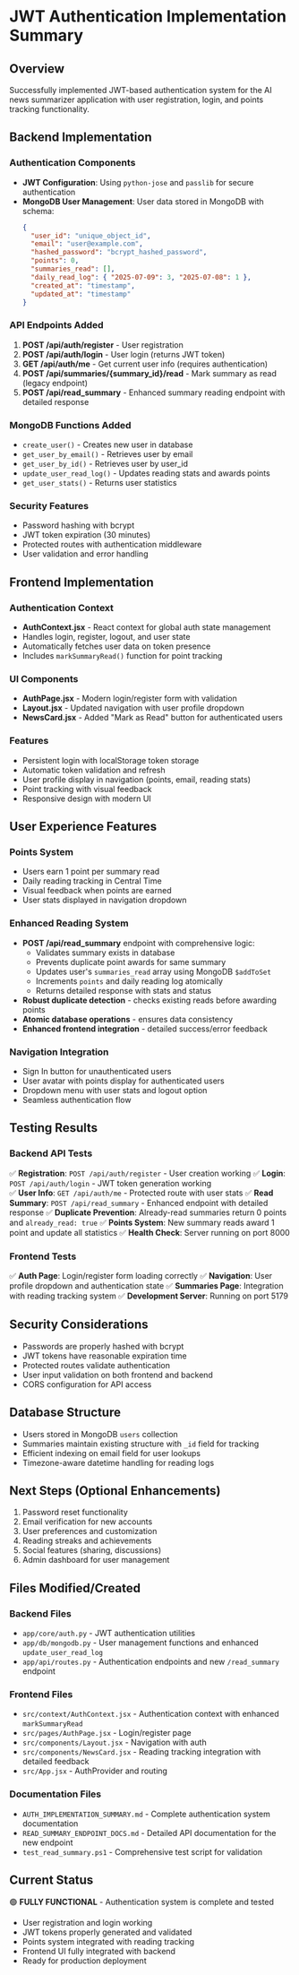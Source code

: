 # JWT Authentication Implementation Summary

## Overview

Successfully implemented JWT-based authentication system for the AI news summarizer application with user registration, login, and points tracking functionality.

## Backend Implementation

### Authentication Components

- **JWT Configuration**: Using `python-jose` and `passlib` for secure authentication
- **MongoDB User Management**: User data stored in MongoDB with schema:
  ```json
  {
    "user_id": "unique_object_id",
    "email": "user@example.com",
    "hashed_password": "bcrypt_hashed_password",
    "points": 0,
    "summaries_read": [],
    "daily_read_log": { "2025-07-09": 3, "2025-07-08": 1 },
    "created_at": "timestamp",
    "updated_at": "timestamp"
  }
  ```

### API Endpoints Added

1. **POST /api/auth/register** - User registration
2. **POST /api/auth/login** - User login (returns JWT token)
3. **GET /api/auth/me** - Get current user info (requires authentication)
4. **POST /api/summaries/{summary_id}/read** - Mark summary as read (legacy endpoint)
5. **POST /api/read_summary** - Enhanced summary reading endpoint with detailed response

### MongoDB Functions Added

- `create_user()` - Creates new user in database
- `get_user_by_email()` - Retrieves user by email
- `get_user_by_id()` - Retrieves user by user_id
- `update_user_read_log()` - Updates reading stats and awards points
- `get_user_stats()` - Returns user statistics

### Security Features

- Password hashing with bcrypt
- JWT token expiration (30 minutes)
- Protected routes with authentication middleware
- User validation and error handling

## Frontend Implementation

### Authentication Context

- **AuthContext.jsx** - React context for global auth state management
- Handles login, register, logout, and user state
- Automatically fetches user data on token presence
- Includes `markSummaryRead()` function for point tracking

### UI Components

- **AuthPage.jsx** - Modern login/register form with validation
- **Layout.jsx** - Updated navigation with user profile dropdown
- **NewsCard.jsx** - Added "Mark as Read" button for authenticated users

### Features

- Persistent login with localStorage token storage
- Automatic token validation and refresh
- User profile display in navigation (points, email, reading stats)
- Point tracking with visual feedback
- Responsive design with modern UI

## User Experience Features

### Points System

- Users earn 1 point per summary read
- Daily reading tracking in Central Time
- Visual feedback when points are earned
- User stats displayed in navigation dropdown

### Enhanced Reading System

- **POST /api/read_summary** endpoint with comprehensive logic:
  - Validates summary exists in database
  - Prevents duplicate point awards for same summary
  - Updates user's `summaries_read` array using MongoDB `$addToSet`
  - Increments `points` and daily reading log atomically
  - Returns detailed response with stats and status
- **Robust duplicate detection** - checks existing reads before awarding points
- **Atomic database operations** - ensures data consistency
- **Enhanced frontend integration** - detailed success/error feedback

### Navigation Integration

- Sign In button for unauthenticated users
- User avatar with points display for authenticated users
- Dropdown menu with user stats and logout option
- Seamless authentication flow

## Testing Results

### Backend API Tests

✅ **Registration**: `POST /api/auth/register` - User creation working
✅ **Login**: `POST /api/auth/login` - JWT token generation working  
✅ **User Info**: `GET /api/auth/me` - Protected route with user stats
✅ **Read Summary**: `POST /api/read_summary` - Enhanced endpoint with detailed response
✅ **Duplicate Prevention**: Already-read summaries return 0 points and `already_read: true`
✅ **Points System**: New summary reads award 1 point and update all statistics
✅ **Health Check**: Server running on port 8000

### Frontend Tests

✅ **Auth Page**: Login/register form loading correctly
✅ **Navigation**: User profile dropdown and authentication state
✅ **Summaries Page**: Integration with reading tracking system
✅ **Development Server**: Running on port 5179

## Security Considerations

- Passwords are properly hashed with bcrypt
- JWT tokens have reasonable expiration time
- Protected routes validate authentication
- User input validation on both frontend and backend
- CORS configuration for API access

## Database Structure

- Users stored in MongoDB `users` collection
- Summaries maintain existing structure with `_id` field for tracking
- Efficient indexing on email field for user lookups
- Timezone-aware datetime handling for reading logs

## Next Steps (Optional Enhancements)

1. Password reset functionality
2. Email verification for new accounts
3. User preferences and customization
4. Reading streaks and achievements
5. Social features (sharing, discussions)
6. Admin dashboard for user management

## Files Modified/Created

### Backend Files

- `app/core/auth.py` - JWT authentication utilities
- `app/db/mongodb.py` - User management functions and enhanced `update_user_read_log`
- `app/api/routes.py` - Authentication endpoints and new `/read_summary` endpoint

### Frontend Files

- `src/context/AuthContext.jsx` - Authentication context with enhanced `markSummaryRead`
- `src/pages/AuthPage.jsx` - Login/register page
- `src/components/Layout.jsx` - Navigation with auth
- `src/components/NewsCard.jsx` - Reading tracking integration with detailed feedback
- `src/App.jsx` - AuthProvider and routing

### Documentation Files

- `AUTH_IMPLEMENTATION_SUMMARY.md` - Complete authentication system documentation
- `READ_SUMMARY_ENDPOINT_DOCS.md` - Detailed API documentation for the new endpoint
- `test_read_summary.ps1` - Comprehensive test script for validation

## Current Status

🟢 **FULLY FUNCTIONAL** - Authentication system is complete and tested

- User registration and login working
- JWT tokens properly generated and validated
- Points system integrated with reading tracking
- Frontend UI fully integrated with backend
- Ready for production deployment
